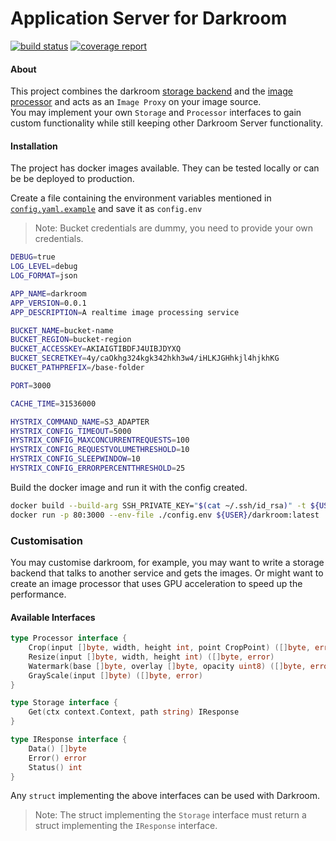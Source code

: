 # Application Server for Darkroom
[![build status](https://***REMOVED***/darkroom/core/badges/master/build.svg)](https://***REMOVED***/darkroom/core/commits/master)
[![coverage report](https://***REMOVED***/darkroom/core/badges/master/coverage.svg)](https://***REMOVED***/darkroom/core/commits/master)

#### About
This project combines the darkroom [storage backend](https://***REMOVED***/darkroom/storage) and the [image processor](https://***REMOVED***/darkroom/processor) and acts as an `Image Proxy` on your image source.  
You may implement your own `Storage` and `Processor` interfaces to gain custom functionality while still keeping other Darkroom Server functionality.

#### Installation
The project has docker images available. They can be tested locally or can be be deployed to production.

Create a file containing the environment variables mentioned in [`config.yaml.example`](./config.yaml.example) and save it as `config.env`
> Note: Bucket credentials are dummy, you need to provide your own credentials.
```bash
DEBUG=true
LOG_LEVEL=debug
LOG_FORMAT=json

APP_NAME=darkroom
APP_VERSION=0.0.1
APP_DESCRIPTION=A realtime image processing service

BUCKET_NAME=bucket-name
BUCKET_REGION=bucket-region
BUCKET_ACCESSKEY=AKIAIGTIBDFJ4UIBJDYXQ
BUCKET_SECRETKEY=4y/caOkhg324kgk342hkh3w4/iHLKJGHhkjl4hjkhKG
BUCKET_PATHPREFIX=/base-folder

PORT=3000

CACHE_TIME=31536000

HYSTRIX_COMMAND_NAME=S3_ADAPTER
HYSTRIX_CONFIG_TIMEOUT=5000
HYSTRIX_CONFIG_MAXCONCURRENTREQUESTS=100
HYSTRIX_CONFIG_REQUESTVOLUMETHRESHOLD=10
HYSTRIX_CONFIG_SLEEPWINDOW=10
HYSTRIX_CONFIG_ERRORPERCENTTHRESHOLD=25
```
Build the docker image and run it with the config created.
```bash
docker build --build-arg SSH_PRIVATE_KEY="$(cat ~/.ssh/id_rsa)" -t ${USER}/darkroom:latest .
docker run -p 80:3000 --env-file ./config.env ${USER}/darkroom:latest
```

### Customisation
You may customise darkroom, for example, you may want to write a storage backend that talks to another service and gets the images.
Or might want to create an image processor that uses GPU acceleration to speed up the performance.
#### Available Interfaces
```go
type Processor interface {
	Crop(input []byte, width, height int, point CropPoint) ([]byte, error)
	Resize(input []byte, width, height int) ([]byte, error)
	Watermark(base []byte, overlay []byte, opacity uint8) ([]byte, error)
	GrayScale(input []byte) ([]byte, error)
}
```
```go
type Storage interface {
	Get(ctx context.Context, path string) IResponse
}
```
```go
type IResponse interface {
	Data() []byte
	Error() error
	Status() int
}
```
Any `struct` implementing the above interfaces can be used with Darkroom.  
> Note: The struct implementing the `Storage` interface must return a struct implementing the `IResponse` interface.

